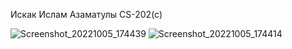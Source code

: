 Искак Ислам Азаматулы CS-202(c)

![Screenshot_20221005_174439](https://user-images.githubusercontent.com/90903338/194054712-77f0498d-79f6-4fcd-aff6-9cb6ec13aa94.png)
![Screenshot_20221005_174414](https://user-images.githubusercontent.com/90903338/194054719-13f600c6-1e9b-49ae-84d0-b6b0185125f9.png)
